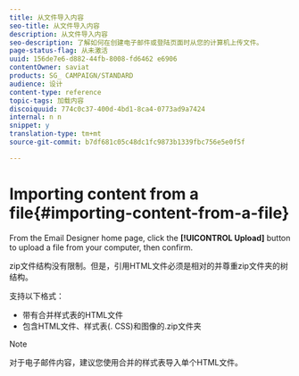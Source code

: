 ```yaml
---
title: 从文件导入内容
seo-title: 从文件导入内容
description: 从文件导入内容
seo-description: 了解如何在创建电子邮件或登陆页面时从您的计算机上传文件。
page-status-flag: 从未激活
uuid: 156de7e6-d882-44fb-8008-fd6462 e6906
contentOwner: saviat
products: SG_ CAMPAIGN/STANDARD
audience: 设计
content-type: reference
topic-tags: 加载内容
discoiquuid: 774c0c37-400d-4bd1-8ca4-0773ad9a7424
internal: n n
snippet: y
translation-type: tm+mt
source-git-commit: b7df681c05c48dc1fc9873b1339fbc756e5e0f5f

---
```



# Importing content from a file{#importing-content-from-a-file}

From the Email Designer home page, click the **[!UICONTROL Upload]** button to upload a file from your computer, then confirm.

zip文件结构没有限制。但是，引用HTML文件必须是相对的并尊重zip文件夹的树结构。

支持以下格式：

* 带有合并样式表的HTML文件
* 包含HTML文件、样式表(. CSS)和图像的.zip文件夹

>[!NOTE]
>
>对于电子邮件内容，建议您使用合并的样式表导入单个HTML文件。

